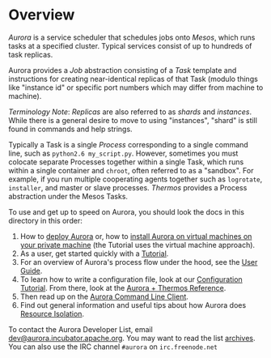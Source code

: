 # Overview

*Aurora* is a service scheduler that schedules jobs onto *Mesos*, which runs tasks at a specified cluster. Typical services consist of up to hundreds of task replicas.

Aurora provides a *Job* abstraction consisting of a *Task* template and instructions for creating near-identical replicas of that Task (modulo things like "instance id" or specific port numbers which may differ from machine to machine).

*Terminology Note*: *Replicas* are also referred to as *shards* and *instances*. While there is a general desire to move to using "instances", "shard" is still found in commands and help strings.

Typically a Task is a single *Process* corresponding to a single command line, such as `python2.6 my_script.py`. However, sometimes you must colocate separate Processes together within a single Task, which runs within a single container and `chroot`, often referred to as a "sandbox". For example, if you run multiple cooperating agents together such as `logrotate`, `installer`, and master or slave processes. *Thermos* provides a Process abstraction under the Mesos Tasks.

To use and get up to speed on Aurora, you should look the docs in this directory in this order:

1. How to [deploy Aurora](deploying-aurora-scheduler.md) or, how to [install Aurora on virtual machines on your private machine](vagrant.md) (the Tutorial uses the virtual machine approach).
2. As a user, get started quickly with a [Tutorial](tutorial.md).
3. For an overview of Aurora's process flow under the hood, see the [User Guide](userguide.md).
4. To learn how to write a configuration file, look at our [Configuration Tutorial](configurationtutorial.md). From there, look at the [Aurora + Thermos Reference](configurationreference.md).
5. Then read up on the [Aurora Command Line Client](clientcommands.md).
6. Find out general information and useful tips about how Aurora does [Resource Isolation](resourceisolation.md).

To contact the Aurora Developer List, email [dev@aurora.incubator.apache.org](mailto:dev@aurora.incubator.apache.org). You may want to read the list [archives](http://mail-archives.apache.org/mod_mbox/incubator-aurora-dev/). You can also use the IRC channel `#aurora` on `irc.freenode.net`
